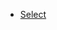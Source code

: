 - [Select](https://bigdata-mindstorms.github.io/d3-playground/#https://bigdata-mindstorms.github.io/d3-playground/sweetcan/2016/02/04/select.js)
